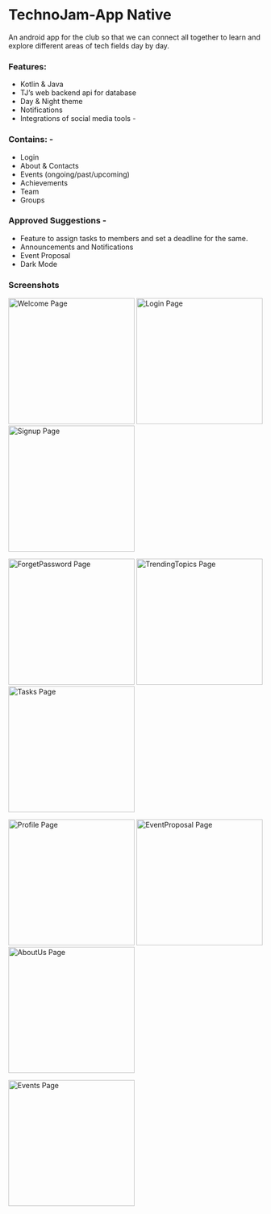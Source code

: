 # TechnoJam-App Native

An android app for the club so that we can connect all together to learn and explore different areas
of tech fields day by day.

### Features:

* Kotlin & Java
* TJ’s web backend api for database
* Day & Night theme
* Notifications
* Integrations of social media tools -

### Contains: -

* Login
* About & Contacts
* Events (ongoing/past/upcoming)
* Achievements
* Team
* Groups

### Approved Suggestions -

* Feature to assign tasks to members and set a deadline for the same.
* Announcements and Notifications
* Event Proposal
* Dark Mode

### Screenshots

<img src="https://github.com/thakurdiwakar/Technojam_Android_Application/blob/addingScreenshots/Screenshots/Welcome.jpg" width="250" title="Welcome Page">    <img src="https://github.com/thakurdiwakar/Technojam_Android_Application/blob/addingScreenshots/Screenshots/LoginPage.jpg" width="250"  title="Login Page">        <img src="https://github.com/thakurdiwakar/Technojam_Android_Application/blob/addingScreenshots/Screenshots/SignupPage.jpg" width="250" title="Signup Page"> 
 
  <img src="https://github.com/thakurdiwakar/Technojam_Android_Application/blob/addingScreenshots/Screenshots/ForgetPassword.jpg" width="250" title="ForgetPassword Page">    <img src="https://github.com/thakurdiwakar/Technojam_Android_Application/blob/addingScreenshots/Screenshots/TrendingTopics.jpg" width="250" title="TrendingTopics Page">    <img src="https://github.com/thakurdiwakar/Technojam_Android_Application/blob/addingScreenshots/Screenshots/Tasks.jpg" width="250" title="Tasks Page"> 

<img src="https://github.com/thakurdiwakar/Technojam_Android_Application/blob/addingScreenshots/Screenshots/Profile.jpg" width="250" title="Profile Page">   <img src="https://github.com/thakurdiwakar/Technojam_Android_Application/blob/addingScreenshots/Screenshots/EventProposal.jpg" width="250" title="EventProposal 
                                                                                                                                                               Page">   <img src="https://github.com/thakurdiwakar/Technojam_Android_Application/blob/addingScreenshots/Screenshots/AboutUs.jpg" width="250" title="AboutUs Page"> 

<img src="https://github.com/thakurdiwakar/Technojam_Android_Application/blob/addingScreenshots/Screenshots/Events.jpg" width="250" title="Events Page">




